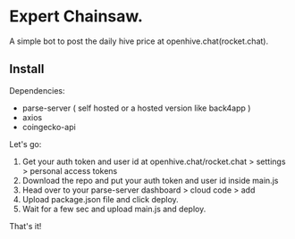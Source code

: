 # Expert Chainsaw.
A simple bot to post the daily hive price at openhive.chat(rocket.chat).

## Install

Dependencies:
- parse-server ( self hosted or a hosted version like back4app )
- axios
- coingecko-api

Let's go:
1. Get your auth token and user id at openhive.chat/rocket.chat > settings > personal access tokens
2. Download the repo and put your auth token and user id inside main.js
3. Head over to your parse-server dashboard > cloud code > add
4. Upload package.json file and click deploy.
5. Wait for a few sec and upload main.js and deploy.

That's it!
